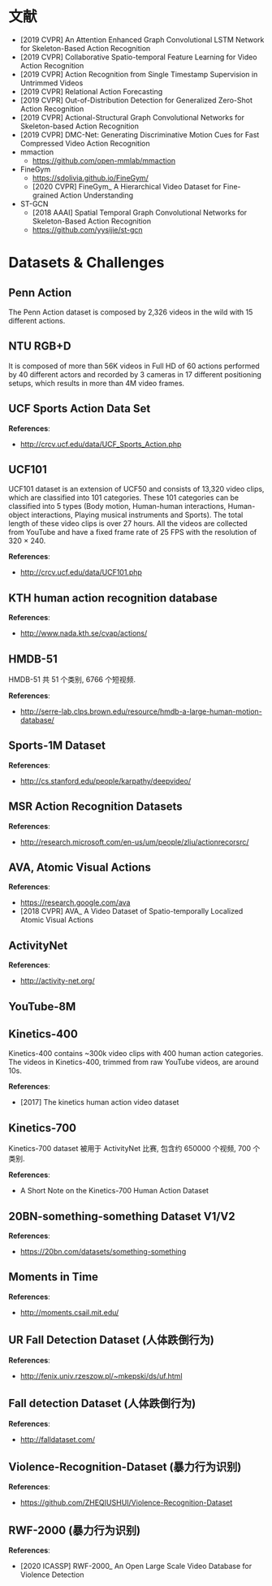 # 文献
- [2019 CVPR] An Attention Enhanced Graph Convolutional LSTM Network for Skeleton-Based Action Recognition
- [2019 CVPR] Collaborative Spatio-temporal Feature Learning for Video Action Recognition
- [2019 CVPR] Action Recognition from Single Timestamp Supervision in Untrimmed Videos
- [2019 CVPR] Relational Action Forecasting
- [2019 CVPR] Out-of-Distribution Detection for Generalized Zero-Shot Action Recognition
- [2019 CVPR] Actional-Structural Graph Convolutional Networks for Skeleton-based Action Recognition
- [2019 CVPR] DMC-Net: Generating Discriminative Motion Cues for Fast Compressed Video Action Recognition
- mmaction
    - https://github.com/open-mmlab/mmaction
- FineGym
    - https://sdolivia.github.io/FineGym/
    - [2020 CVPR] FineGym_ A Hierarchical Video Dataset for Fine-grained Action Understanding
- ST-GCN
    - [2018 AAAI] Spatial Temporal Graph Convolutional Networks for Skeleton-Based Action Recognition
    - https://github.com/yysijie/st-gcn


# Datasets & Challenges

## Penn Action
The Penn Action dataset is composed by 2,326 videos in the wild with 15 different actions.


## NTU RGB+D
It is composed of more than 56K videos in Full HD of 60 actions 
performed by 40 different actors and recorded by 3
cameras in 17 different positioning setups, which results in
more than 4M video frames.


## UCF Sports Action Data Set
**References**:
- http://crcv.ucf.edu/data/UCF_Sports_Action.php


## UCF101
UCF101 dataset is an extension of UCF50 and consists of 13,320 video clips, which are classified into 101 categories. These 101 categories can be classified into 5 types (Body motion, Human-human interactions, Human-object interactions, Playing musical instruments and Sports). The total length of these video clips is over 27 hours. All the videos are collected from YouTube and have a fixed frame rate of 25 FPS with the resolution of 320 × 240.

**References**:
- http://crcv.ucf.edu/data/UCF101.php


## KTH human action recognition database
**References**:
- http://www.nada.kth.se/cvap/actions/


## HMDB-51
HMDB-51 共 51 个类别, 6766 个短视频.

**References**:
- http://serre-lab.clps.brown.edu/resource/hmdb-a-large-human-motion-database/


## Sports-1M Dataset
**References**:
- http://cs.stanford.edu/people/karpathy/deepvideo/


## MSR Action Recognition Datasets
**References**:
- http://research.microsoft.com/en-us/um/people/zliu/actionrecorsrc/


## AVA, Atomic Visual Actions
**References**:
- https://research.google.com/ava
- [2018 CVPR] AVA_ A Video Dataset of Spatio-temporally Localized Atomic Visual Actions


## ActivityNet
**References**:
- http://activity-net.org/


## YouTube-8M


## Kinetics-400
Kinetics-400 contains ~300k video clips with 400 human action categories. 
The videos in Kinetics-400, trimmed from raw YouTube videos, are around 10s.

**References**:
- [2017] The kinetics human action video dataset


## Kinetics-700
Kinetics-700 dataset 被用于 ActivityNet 比赛, 包含约 650000 个视频, 700 个类别.

**References**:
- A Short Note on the Kinetics-700 Human Action Dataset


## 20BN-something-something Dataset V1/V2
**References**:
- https://20bn.com/datasets/something-something


## Moments in Time
**References**:
- http://moments.csail.mit.edu/


## UR Fall Detection Dataset (人体跌倒行为)
**References**:
- http://fenix.univ.rzeszow.pl/~mkepski/ds/uf.html


## Fall detection Dataset (人体跌倒行为)
**References**:
- http://falldataset.com/


## Violence-Recognition-Dataset (暴力行为识别)
**References**:
- https://github.com/ZHEQIUSHUI/Violence-Recognition-Dataset


## RWF-2000 (暴力行为识别)
**References**:
- [2020 ICASSP] RWF-2000_ An Open Large Scale Video Database for Violence Detection


